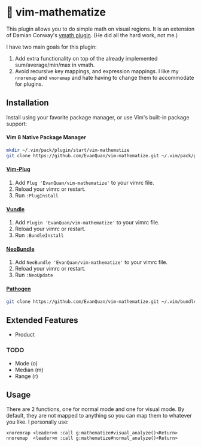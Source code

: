 # :sunrise_over_mountains: vim-mathematize

This plugin allows you to do simple math on visual regions. It is an
extension of Damian Conway's [vmath
plugin](https://github.com/thoughtstream/Damian-Conway-s-Vim-Setup/blob/master/plugin/vmath.vim).
(He did all the hard work, not me.)

I have two main goals for this plugin:

1. Add extra functionality on top of the already implemented
   sum/average/min/max in vmath.
2. Avoid recursive key mappings, and expression mappings. I like my `nnoremap`
   and `vnoremap` and hate having to change them to accommodate for plugins.

## Installation

Install using your favorite package manager, or use Vim's built-in package
support:

#### Vim 8 Native Package Manager

```bash
mkdir ~/.vim/pack/plugin/start/vim-mathematize
git clone https://github.com/EvanQuan/vim-mathematize.git ~/.vim/pack/plugin/start/vim-mathematize
```

#### [Vim-Plug](https://github.com/junegunn/vim-plug)

1. Add `Plug 'EvanQuan/vim-mathematize'` to your vimrc file.
2. Reload your vimrc or restart.
3. Run `:PlugInstall`

#### [Vundle](https://github.com/VundleVim/Vundle.vim)

1. Add `Plugin 'EvanQuan/vim-mathematize'` to your vimrc file.
2. Reload your vimrc or restart.
3. Run `:BundleInstall`

#### [NeoBundle](https://github.com/Shougo/neobundle.vim)

1. Add `NeoBundle 'EvanQuan/vim-mathematize'` to your vimrc file.
2. Reload your vimrc or restart.
3. Run `:NeoUpdate`

#### [Pathogen](https://github.com/tpope/vim-pathogen)

```bash
git clone https://github.com/EvanQuan/vim-mathematize.git ~/.vim/bundle/vim-mathematize
```

## Extended Features

- Product

### TODO

- Mode (o)
- Median (m)
- Range (r)

## Usage

There are 2 functions, one for normal mode and one for visual mode. By default,
they are not mapped to anything so you can map them to whatever you like.
I personally use:

```vim
xnoremrap <leader>m :call g:mathematize#visual_analyze()<Return>
nnoremap  <leader>m :call g:mathematize#normal_analyze()<Return>
```
